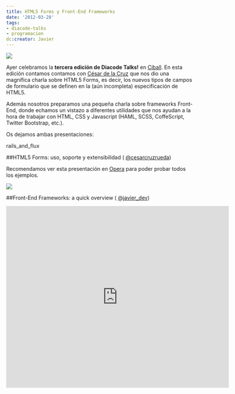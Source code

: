 ```yaml
---
title: HTML5 Forms y Front-End Frameworks
date: '2012-03-28'
tags:
- diacode-talks
- programacion
dc:creator: Javier
---
```


![](http://blog.diacode.com/wp-content/uploads/2011/10/diacode-TALKS-2.png)

Ayer celebramos la 
**tercera edición de Diacode Talks!**
 en 
[Ciball](http://www.lacatedralonline.es/ciball). En esta edición contamos contamos con 
[César de la Cruz](https://twitter.com/#!/cesarcruzrueda) que nos dio una magnífica charla sobre HTML5 Forms, es decir, los nuevos tipos de campos de formulario que se definen en la (aún incompleta) especificación de HTML5.

Además nosotros preparamos una pequeña charla sobre frameworks Front-End, donde echamos un vistazo a diferentes utilidades que nos ayudan a la hora de trabajar con HTML, CSS y Javascript (HAML, SCSS, CoffeScript, Twitter Bootstrap, etc.).

Os dejamos ambas presentaciones:

rails_and_flux

##HTML5 Forms: uso, soporte y extensibilidad (
[@cesarcruzrueda](https://twitter.com/#!/cesarcruzrueda))

Recomendamos ver esta presentación en 
[Opera](http://www.opera.com/) para poder probar todos los ejemplos.

[![](http://blog.diacode.com/wp-content/uploads/2012/03/html5forms.png)](http://cesardelacruz.es/html5/forms/)


##Front-End Frameworks: a quick overview (
[@javier_dev](https://twitter.com/#!/javier_dev))


<iframe src="http://www.slideshare.net/slideshow/embed_code/12177230?rel=0" width="600" height="490" frameborder="0" marginwidth="0" marginheight="0" scrolling="no"></iframe>
